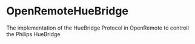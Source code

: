 OpenRemoteHueBridge
===================

The implementation of the HueBridge Protocol in OpenRemote to controll the Philips HueBridge
